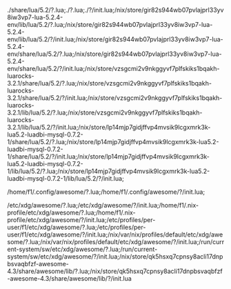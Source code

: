 ./share/lua/5.2/?.lua;./?.lua;./?/init.lua;/nix/store/gir82s944wb07pvlajprl33yv8iw3vp7-lua-5.2.4-env/lib/lua/5.2/?.lua;/nix/store/gir82s944wb07pvlajprl33yv8iw3vp7-lua-5.2.4-env/lib/lua/5.2/?/init.lua;/nix/store/gir82s944wb07pvlajprl33yv8iw3vp7-lua-5.2.4-env/share/lua/5.2/?.lua;/nix/store/gir82s944wb07pvlajprl33yv8iw3vp7-lua-5.2.4-env/share/lua/5.2/?/init.lua;/nix/store/vzsgcmi2v9nkggyvf7plfskiks1bqakh-luarocks-3.2.1/share/lua/5.2/?.lua;/nix/store/vzsgcmi2v9nkggyvf7plfskiks1bqakh-luarocks-3.2.1/share/lua/5.2/?/init.lua;/nix/store/vzsgcmi2v9nkggyvf7plfskiks1bqakh-luarocks-3.2.1/lib/lua/5.2/?.lua;/nix/store/vzsgcmi2v9nkggyvf7plfskiks1bqakh-luarocks-3.2.1/lib/lua/5.2/?/init.lua;/nix/store/lp14mjp7gidjffvp4mvsik9lcgxmrk3k-lua5.2-luadbi-mysql-0.7.2-1/share/lua/5.2/?.lua;/nix/store/lp14mjp7gidjffvp4mvsik9lcgxmrk3k-lua5.2-luadbi-mysql-0.7.2-1/share/lua/5.2/?/init.lua;/nix/store/lp14mjp7gidjffvp4mvsik9lcgxmrk3k-lua5.2-luadbi-mysql-0.7.2-1/lib/lua/5.2/?.lua;/nix/store/lp14mjp7gidjffvp4mvsik9lcgxmrk3k-lua5.2-luadbi-mysql-0.7.2-1/lib/lua/5.2/?/init.lua;

/home/f1/.config/awesome/?.lua;/home/f1/.config/awesome/?/init.lua;

/etc/xdg/awesome/?.lua;/etc/xdg/awesome/?/init.lua;/home/f1/.nix-profile/etc/xdg/awesome/?.lua;/home/f1/.nix-profile/etc/xdg/awesome/?/init.lua;/etc/profiles/per-user/f1/etc/xdg/awesome/?.lua;/etc/profiles/per-user/f1/etc/xdg/awesome/?/init.lua;/nix/var/nix/profiles/default/etc/xdg/awesome/?.lua;/nix/var/nix/profiles/default/etc/xdg/awesome/?/init.lua;/run/current-system/sw/etc/xdg/awesome/?.lua;/run/current-system/sw/etc/xdg/awesome/?/init.lua;/nix/store/qk5hsxq7cpnsy8acli17dnpbsvaqbfzf-awesome-4.3/share/awesome/lib/?.lua;/nix/store/qk5hsxq7cpnsy8acli17dnpbsvaqbfzf-awesome-4.3/share/awesome/lib/?/init.lua  